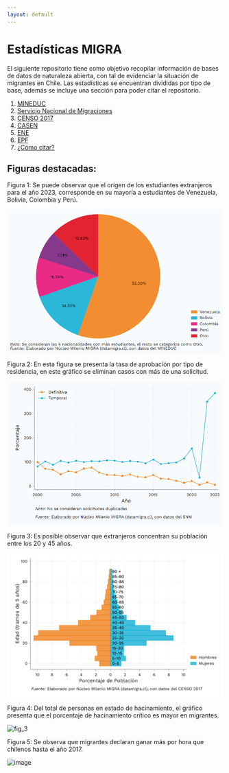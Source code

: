 ```yaml
---
layout: default
---
```

# Estadísticas MIGRA
El siguiente repositorio tiene como objetivo recopilar información de bases de datos de naturaleza abierta, con tal de evidenciar la situación de migrantes en Chile. Las estadísticas se encuentran divididas por tipo de base, además se incluye una sección para poder citar el repositorio.

1. [MINEDUC](./MINEDUC.MD)
2. [Servicio Nacional de Migraciones](./SNM.MD)
3. [CENSO 2017](./CENSO.MD)
4. [CASEN](./CASEN.MD)
5. [ENE](./ENE.MD)
6. [EPF](./EPF.md)
7. [¿Cómo citar?](./citation.MD)

## Figuras destacadas:

Figura 1: Se puede observar que el origen de los estudiantes extranjeros para el año 2023, corresponde en su mayoría a estudiantes de Venezuela, Bolivia, Colombia y Perú.

![image](https://github.com/NucleoMIGRA/migra/blob/main/bases/MINEDUC/figuras/figura_7.png?raw=true)


Figura 2: En esta figura se presenta la tasa de aprobación por tipo de residencia, en este gráfico se eliminan casos con más de una solicitud.

![image](https://github.com/NucleoMIGRA/migra/blob/main/bases/SNM/figuras/figura_5_sin_duplicados.png?raw=true)

Figura 3: Es posible observar que extranjeros concentran su población entre los 20 y 45 años.

![piramide_extranjero](https://github.com/NucleoMIGRA/migra/blob/main/bases/CENSO_2017/figuras_CENSO_2017/piramide_extranjero.png?raw=true)


Figura 4: Del total de personas en estado de hacinamiento, el gráfico presenta que el porcentaje de hacinamiento crítico es mayor en migrantes.

![fig_3](https://github.com/NucleoMIGRA/migra/blob/main/bases/casen/Figuras_expansion/fig_3.png?raw=true)

Figura 5: Se observa que migrantes declaran ganar más por hora que chilenos hasta el año 2017.

![image](https://github.com/NucleoMIGRA/migra/blob/main/bases/casen/Figuras_expansion/fig_4.png?raw=true)





































